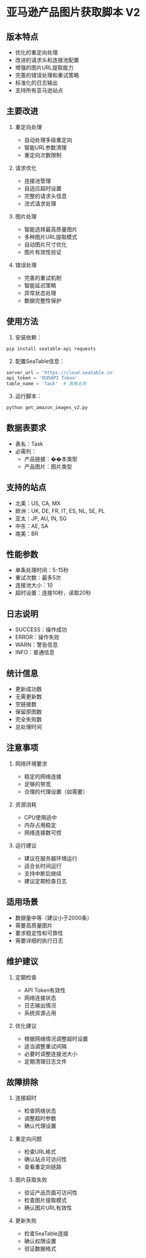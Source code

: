 # 亚马逊产品图片获取脚本 V2

## 版本特点
- 优化的重定向处理
- 改进的请求头和连接池配置
- 增强的图片URL提取能力
- 完善的错误处理和重试策略
- 标准化的日志输出
- 支持所有亚马逊站点

## 主要改进
1. 重定向处理
   - 自动处理多级重定向
   - 智能URL参数清理
   - 重定向次数限制

2. 请求优化
   - 连接池管理
   - 自适应超时设置
   - 完整的请求头信息
   - 流式请求处理

3. 图片处理
   - 智能选择最高质量图片
   - 多种图片URL提取模式
   - 自动图片尺寸优化
   - 图片有效性验证

4. 错误处理
   - 完善的重试机制
   - 智能延迟策略
   - 异常状态处理
   - 数据完整性保护

## 使用方法
1. 安装依赖：
```bash
pip install seatable-api requests
```

2. 配置SeaTable信息：
```python
server_url = 'https://cloud.seatable.cn'
api_token = '你的API Token'
table_name = 'Task'  # 表格名称
```

3. 运行脚本：
```bash
python get_amazon_images_v2.py
```

## 数据表要求
- 表名：Task
- 必需列：
  - 产品链接：��本类型
  - 产品图片：图片类型

## 支持的站点
- 北美：US, CA, MX
- 欧洲：UK, DE, FR, IT, ES, NL, SE, PL
- 亚太：JP, AU, IN, SG
- 中东：AE, SA
- 南美：BR

## 性能参数
- 单条处理时间：5-15秒
- 重试次数：最多5次
- 连接池大小：10
- 超时设置：连接10秒，读取20秒

## 日志说明
- SUCCESS：操作成功
- ERROR：操作失败
- WARN：警告信息
- INFO：普通信息

## 统计信息
- 更新成功数
- 无需更新数
- 空链接数
- 保留原图数
- 完全失败数
- 总处理时间

## 注意事项
1. 网络环境要求
   - 稳定的网络连接
   - 足够的带宽
   - 合理的代理设置（如需要）

2. 资源消耗
   - CPU使用适中
   - 内存占用稳定
   - 网络连接数可控

3. 运行建议
   - 建议在服务器环境运行
   - 适合长时间运行
   - 支持中断后继续
   - 建议定期检查日志

## 适用场景
- 数据量中等（建议小于2000条）
- 需要高质量图片
- 要求稳定性和可靠性
- 需要详细的执行日志

## 维护建议
1. 定期检查
   - API Token有效性
   - 网络连接状态
   - 日志输出情况
   - 系统资源占用

2. 优化建议
   - 根据网络情况调整超时设置
   - 适当调整重试间隔
   - 必要时调整连接池大小
   - 定期清理日志文件

## 故障排除
1. 连接超时
   - 检查网络状态
   - 调整超时参数
   - 确认代理设置

2. 重定向问题
   - 检查URL格式
   - 确认站点可访问性
   - 查看重定向链路

3. 图片获取失败
   - 验证产品页面可访问性
   - 检查图片提取模式
   - 确认图片URL有效性

4. 更新失败
   - 检查SeaTable连接
   - 确认权限设置
   - 验证数据格式 
